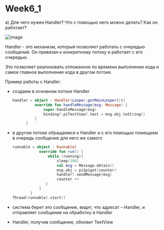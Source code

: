 # Week6_1
a) Для чего нужен Handler? Что с помощью него можно делать? Как он работает?

![image](https://user-images.githubusercontent.com/56700134/172434674-0fc3c93f-113b-4b96-96c7-4a84daa394b7.png)

Handler - это механизм, который позволяет работать с очередью сообщений. Он привязан к конкретному потоку и работает с его очередью.

Это позволяет реализовать отложенное по времени выполнение кода и самое главное выполнение кода в другом потоке.

Пример работы с Handler:
- создаем в основном потоке Handler

  ```kotlin
  handler = object : Handler(Looper.getMainLooper()){
            override fun handleMessage(msg: Message) {
                super.handleMessage(msg)
                binding?.piTextView?.text = msg.obj.toString()
            }
        }
  ```

- в другом потоке обращаемся к Handler и с его помощью помещаем в очередь сообщение для него же самого

  ```kotlin
  runnable = object : Runnable{
              override fun run() {
                  while (running){
                      sleep(100)
                      val msg = Message.obtain()
                      msg.obj = piSpigot(counter)
                      handler?.sendMessage(msg)
                      counter ++
                 }
              }
          }
  Thread(runnable).start()
  ```

- система берет это сообщение, видит, что адресат – Handler, и  отправляет сообщение на обработку в Handler
- Handler, получив сообщение, обновит TextView
